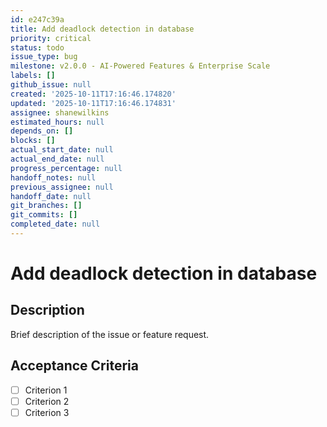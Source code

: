 ```yaml
---
id: e247c39a
title: Add deadlock detection in database
priority: critical
status: todo
issue_type: bug
milestone: v2.0.0 - AI-Powered Features & Enterprise Scale
labels: []
github_issue: null
created: '2025-10-11T17:16:46.174820'
updated: '2025-10-11T17:16:46.174831'
assignee: shanewilkins
estimated_hours: null
depends_on: []
blocks: []
actual_start_date: null
actual_end_date: null
progress_percentage: null
handoff_notes: null
previous_assignee: null
handoff_date: null
git_branches: []
git_commits: []
completed_date: null
---
```


# Add deadlock detection in database

## Description

Brief description of the issue or feature request.

## Acceptance Criteria

- [ ] Criterion 1
- [ ] Criterion 2
- [ ] Criterion 3